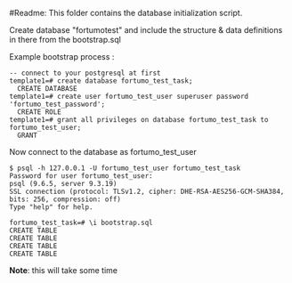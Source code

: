 #Readme:
This folder contains the database initialization script. 

Create database "fortumotest" and include the structure & data definitions in there from the bootstrap.sql

Example bootstrap process :
```
-- connect to your postgresql at first
template1=# create database fortumo_test_task;
  CREATE DATABASE
template1=# create user fortumo_test_user superuser password 'fortumo_test_password';
  CREATE ROLE
template1=# grant all privileges on database fortumo_test_task to fortumo_test_user;
  GRANT
```

Now connect to the database as fortumo_test_user

```
$ psql -h 127.0.0.1 -U fortumo_test_user fortumo_test_task
Password for user fortumo_test_user: 
psql (9.6.5, server 9.3.19)
SSL connection (protocol: TLSv1.2, cipher: DHE-RSA-AES256-GCM-SHA384, bits: 256, compression: off)
Type "help" for help.

fortumo_test_task=# \i bootstrap.sql 
CREATE TABLE
CREATE TABLE
CREATE TABLE
CREATE TABLE

```

**Note**: this will take some time
